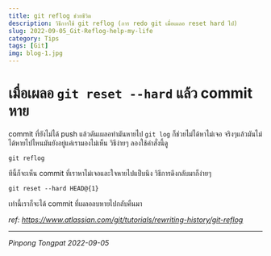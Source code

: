 ```yaml
---
title: git reflog ช่วยชีวิต
description: วิธีการใช้ git reflog (การ redo git เมื่อเผลอ reset hard ไป)
slug: 2022-09-05_Git-Reflog-help-my-life
category: Tips
tags: [Git]
img: blog-1.jpg
---
```


# เมื่อเผลอ `git reset --hard` แล้ว commit หาย

commit ที่ยังไม่ได้ push แล้วดันเผลอทำมันหายไป `git log` ก็ช่วยไม่ได้หาไม่เจอ จริงๆแล้วมันไม่ได้หายไปไหนมันยังอยู่แค่เรามองไม่เห็น วิธีง่ายๆ ลองใช้คำสั่งนี้ดู

```
git reflog
```

ทีนี้ก็จะเห็น commit ที่เราหาไม่เจอและใจหายไปแป็บนึง วิธีการดึงกลับมาก็ง่ายๆ

```
git reset --hard HEAD@{1}
```

เท่านี้เราก็จะได้ commit ที่เผลอลบหายไปกลับคืนมา

_ref: https://www.atlassian.com/git/tutorials/rewriting-history/git-reflog_

---

_Pinpong_ _Tongpat_
_2022-09-05_
